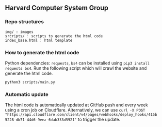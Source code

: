 ## Harvard Computer System Group 

### Repo structures
```
img/ : images
srcripts/ : scripts to generate the html code
index_base.html : html template
```

### How to generate the html code
Python dependencies: `requests`, `bs4` can be installed using `pip3 install requests bs4`.
Run the following script which will crawl the website and generate the html code. 

```
python3 scripts/main.py
```

### Automatic update
The html code is automatically updated at GitHub push and every week using a cron job on Cloudflare. 
Alternatively, we can use `curl -X POST "https://api.cloudflare.com/client/v4/pages/webhooks/deploy_hooks/415b5228-db71-44d6-9eea-6dab333d5921"` to trigger the update.



